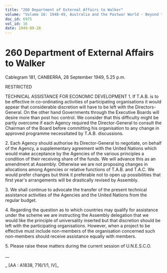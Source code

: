 ```yaml
---
title: "260 Department of External Affairs to Walker"
volume: "Volume 16: 1948-49, Australia and the Postwar World - Beyond the Region"
doc_id: 6975
vol_id: 16
date: 1949-09-28
---
```


# 260 Department of External Affairs to Walker

Cablegram 181, CANBERRA, 28 September 1949, 5.25 p.m.

RESTRICTED

TECHNICAL ASSISTANCE FOR ECONOMIC DEVELOPMENT 1. If T.A.B. is to be effective in co-ordinating activities of participating organisations it would appear that considerable discretion will have to be left with the Directors-General. On the other hand Governments through the Executive Boards will desire more than post hoc control. We consider that this difficulty might be partly overcome if each Agency required the Director-General to consult the Chairman of the Board before committing his organisation to any change in approved programme necessitated by T.A.B. discussions.

2\. Each Agency should authorise its Director-General to negotiate, on behalf of the Agency, a supplementary agreement with the United Nations which would make acceptance by the Agencies of the various principles a condition of their receiving share of the funds. We will advance this as an amendment at Assembly. Otherwise we are not proposing changes in allocations among Agencies or relative functions of T.A.B. and T.A.C. We would prefer changes but think it preferable not to open up possibilities that first year's arrangements will be drastically revised by Assembly.

3\. We shall continue to advocate the transfer of the present technical assistance activities of the Agencies and the United Nations from the regular budget.

4\. Regarding the question as to which countries may qualify for assistance under the scheme we are instructing the Assembly delegation that we would like the principle of universality inserted but that discretion should be left with the participating organisations. However, when a project to be effective must include non-members of the organisation concerned such non-members should receive assistance equally with members.

5\. Please raise these matters during the current session of U.N.E.S.C.O.

__

_ [AA : A1838, 716/1/1, IV]_
